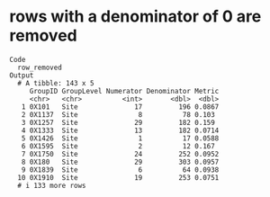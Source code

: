 # rows with a denominator of 0 are removed

    Code
      row_removed
    Output
      # A tibble: 143 x 5
         GroupID GroupLevel Numerator Denominator Metric
         <chr>   <chr>          <int>       <dbl>  <dbl>
       1 0X101   Site              17         196 0.0867
       2 0X1137  Site               8          78 0.103 
       3 0X1257  Site              29         182 0.159 
       4 0X1333  Site              13         182 0.0714
       5 0X1426  Site               1          17 0.0588
       6 0X1595  Site               2          12 0.167 
       7 0X1750  Site              24         252 0.0952
       8 0X180   Site              29         303 0.0957
       9 0X1839  Site               6          64 0.0938
      10 0X1910  Site              19         253 0.0751
      # i 133 more rows

